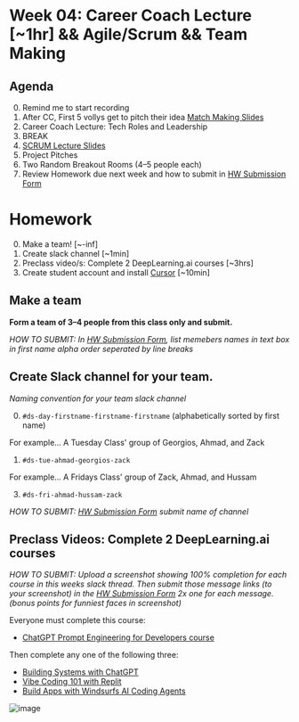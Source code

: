 # Week 04: Career Coach Lecture [~1hr] && Agile/Scrum && Team Making  

## Agenda
0. Remind me to start recording
0. After CC, First 5 vollys get to pitch their idea [Match Making Slides]()
0. Career Coach Lecture: Tech Roles and Leadership
0. BREAK
0. [SCRUM Lecture Slides](https://docs.google.com/presentation/d/1G-7RNgZinNdX1FChukCllxV07ioiHQRA7gaxPV6eYHw/edit?usp=sharing)
0. Project Pitches
1. Two Random Breakout Rooms (4–5 people each)
0. Review Homework due next week and how to submit in [HW Submission Form](https://forms.gle/MFH173MZaQ5TquCB6)



# Homework
0. Make a team! [~-inf]
1. Create slack channel [~1min]
2. Preclass video/s:  Complete 2 DeepLearning.ai courses [~3hrs]
3. Create student account and install [Cursor](https://cursor.com/students) [~10min]

## Make a team
__Form a team of 3–4 people from this class only and submit.__

_HOW TO SUBMIT:  In [HW Submission Form](https://forms.gle/MFH173MZaQ5TquCB6), list memebers names in text box in first name alpha order seperated by line breaks_


## Create Slack channel for your team.

_Naming convention for your team slack channel_

0. `#ds-day-firstname-firstname-firstname` (alphabetically sorted by first name)

For example... A Tuesday Class' group of Georgios, Ahmad, and Zack
1. `#ds-tue-ahmad-georgios-zack`

For example... A Fridays Class' group of Zack, Ahmad, and Hussam

3. `#ds-fri-ahmad-hussam-zack`

_HOW TO SUBMIT:  [HW Submission Form](https://forms.gle/MFH173MZaQ5TquCB6) submit name of channel_

## Preclass Videos: Complete 2 DeepLearning.ai courses
_HOW TO SUBMIT:  Upload a screenshot showing 100% completion for each course in this weeks slack thread. Then submit those message links (to your screenshot) in the [HW Submission Form](https://forms.gle/MFH173MZaQ5TquCB6) 2x one for each message. (bonus points for funniest faces in screenshot)_

Everyone must complete this course:
  - [ChatGPT Prompt Engineering for Developers course](https://www.deeplearning.ai/short-courses/chatgpt-prompt-engineering-for-developers)

Then complete any one of the following three:
  - [Building Systems with ChatGPT](https://www.deeplearning.ai/short-courses/building-systems-with-chatgpt)
  - [Vibe Coding 101 with Replit](https://www.deeplearning.ai/short-courses/vibe-coding-101-with-replit/)
  - [Build Apps with Windsurfs AI Coding Agents](https://www.deeplearning.ai/short-courses/build-apps-with-windsurfs-ai-coding-agents/)

![image](https://github.com/CUNYTechPrep/2024-DS-Fri-1230/blob/0fa39d92ba70f6f82208a02b4698d3d0bc3ec915/Week-08-Decision-Trees-n-Random-Forest/images/image.png?raw=true)

